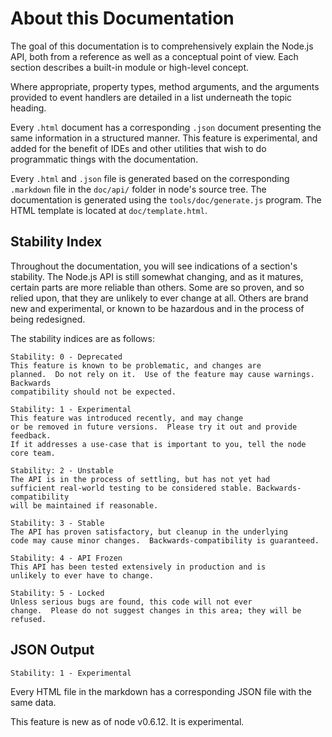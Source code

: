 # About this Documentation

<!-- type=misc -->

The goal of this documentation is to comprehensively explain the Node.js
API, both from a reference as well as a conceptual point of view.  Each
section describes a built-in module or high-level concept.

Where appropriate, property types, method arguments, and the arguments
provided to event handlers are detailed in a list underneath the topic
heading.

Every `.html` document has a corresponding `.json` document presenting
the same information in a structured manner.  This feature is
experimental, and added for the benefit of IDEs and other utilities that
wish to do programmatic things with the documentation.

Every `.html` and `.json` file is generated based on the corresponding
`.markdown` file in the `doc/api/` folder in node's source tree.  The
documentation is generated using the `tools/doc/generate.js` program.
The HTML template is located at `doc/template.html`.

## Stability Index

<!--type=misc-->

Throughout the documentation, you will see indications of a section's
stability.  The Node.js API is still somewhat changing, and as it
matures, certain parts are more reliable than others.  Some are so
proven, and so relied upon, that they are unlikely to ever change at
all.  Others are brand new and experimental, or known to be hazardous
and in the process of being redesigned.

The stability indices are as follows:

```
Stability: 0 - Deprecated
This feature is known to be problematic, and changes are
planned.  Do not rely on it.  Use of the feature may cause warnings.  Backwards
compatibility should not be expected.
```

```
Stability: 1 - Experimental
This feature was introduced recently, and may change
or be removed in future versions.  Please try it out and provide feedback.
If it addresses a use-case that is important to you, tell the node core team.
```

```
Stability: 2 - Unstable
The API is in the process of settling, but has not yet had
sufficient real-world testing to be considered stable. Backwards-compatibility
will be maintained if reasonable.
```

```
Stability: 3 - Stable
The API has proven satisfactory, but cleanup in the underlying
code may cause minor changes.  Backwards-compatibility is guaranteed.
```

```
Stability: 4 - API Frozen
This API has been tested extensively in production and is
unlikely to ever have to change.
```

```
Stability: 5 - Locked
Unless serious bugs are found, this code will not ever
change.  Please do not suggest changes in this area; they will be refused.
```

## JSON Output

    Stability: 1 - Experimental

Every HTML file in the markdown has a corresponding JSON file with the
same data.

This feature is new as of node v0.6.12.  It is experimental.
